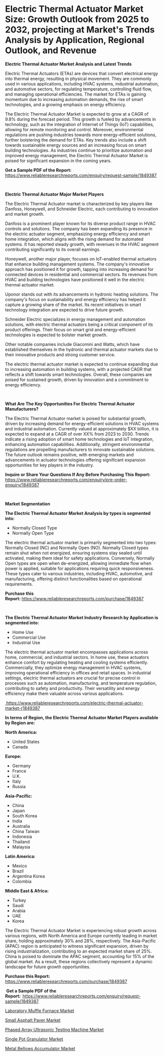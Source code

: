<p><h1>Electric Thermal Actuator Market Size: Growth Outlook from 2025 to 2032, projecting at Market's Trends Analysis by Application, Regional Outlook, and Revenue</h1></p><p><strong>Electric Thermal Actuator Market Analysis and Latest Trends</strong></p>
<p><p>Electric Thermal Actuators (ETAs) are devices that convert electrical energy into thermal energy, resulting in physical movement. They are commonly used in various applications, including HVAC systems, industrial automation, and automotive sectors, for regulating temperature, controlling fluid flow, and managing operational efficiencies. The market for ETAs is gaining momentum due to increasing automation demands, the rise of smart technologies, and a growing emphasis on energy efficiency.</p><p>The Electric Thermal Actuator Market is expected to grow at a CAGR of 9.8% during the forecast period. This growth is fueled by advancements in technology, such as the integration of Internet of Things (IoT) capabilities, allowing for remote monitoring and control. Moreover, environmental regulations are pushing industries towards more energy-efficient solutions, further bolstering the demand for ETAs. Key trends also include a shift towards sustainable energy sources and an increasing focus on smart building technologies. As industries continue to prioritize automation and improved energy management, the Electric Thermal Actuator Market is poised for significant expansion in the coming years.</p></p>
<p><strong>Get a Sample PDF of the Report:&nbsp;</strong> <a href="https://www.reliableresearchreports.com/enquiry/request-sample/1849387?utm_campaign=7&utm_medium=2&utm_source=Github&utm_content=ia&utm_term=22022025&utm_id=electric-thermal-actuator">https://www.reliableresearchreports.com/enquiry/request-sample/1849387</a></p>
<p>&nbsp;</p>
<p><strong>Electric Thermal Actuator Major Market Players</strong></p>
<p><p>The Electric Thermal Actuator market is characterized by key players like Danfoss, Honeywell, and Schneider Electric, each contributing to innovation and market growth. </p><p>Danfoss is a prominent player known for its diverse product range in HVAC controls and solutions. The company has been expanding its presence in the electric actuator segment, emphasizing energy efficiency and smart home integration, which aligns with the rising demand for automated systems. It has reported steady growth, with revenues in the HVAC segment contributing significantly to its overall earnings.</p><p>Honeywell, another major player, focuses on IoT-enabled thermal actuators that enhance building management systems. The company's innovative approach has positioned it for growth, tapping into increasing demand for connected devices in residential and commercial sectors. Its revenues from HVAC and building technologies have positioned it well in the electric thermal actuator market.</p><p>Uponor stands out with its advancements in hydronic heating solutions. The company's focus on sustainability and energy efficiency has helped it capture a growing share of the market. Its recent initiatives in smart technology integration are expected to drive future growth.</p><p>Schneider Electric specializes in energy management and automation solutions, with electric thermal actuators being a critical component of its product offerings. Their focus on smart grid and energy-efficient technologies is expected to bolster market growth.</p><p>Other notable companies include Giacomini and Watts, which have established themselves in the hydronic and thermal actuator markets due to their innovative products and strong customer service.</p><p>The electric thermal actuator market is expected to continue expanding due to increasing automation in building systems, with a projected CAGR that reflects a shift towards smart technologies. Overall, these companies are poised for sustained growth, driven by innovation and a commitment to energy efficiency.</p></p>
<p>&nbsp;</p>
<p><strong>What Are The Key Opportunities For Electric Thermal Actuator Manufacturers?</strong></p>
<p><p>The Electric Thermal Actuator market is poised for substantial growth, driven by increasing demand for energy-efficient solutions in HVAC systems and industrial automation. Currently valued at approximately $XX billion, it is expected to expand at a CAGR of over XX% from 2023 to 2030. Trends indicate a rising adoption of smart home technologies and IoT integration, enhancing automation capabilities. Additionally, stringent environmental regulations are propelling manufacturers to innovate sustainable solutions. The future outlook remains positive, with emerging markets and advancements in actuator technologies offering significant expansion opportunities for key players in the industry.</p></p>
<p><strong>Inquire or Share Your Questions If Any Before Purchasing This Report:</strong> <a href="https://www.reliableresearchreports.com/enquiry/pre-order-enquiry/1849387?utm_campaign=7&utm_medium=2&utm_source=Github&utm_content=ia&utm_term=22022025&utm_id=electric-thermal-actuator">https://www.reliableresearchreports.com/enquiry/pre-order-enquiry/1849387</a></p>
<p>&nbsp;</p>
<p><strong>Market Segmentation</strong></p>
<p><strong>The Electric Thermal Actuator Market Analysis by types is segmented into:</strong></p>
<p><ul><li>Normally Closed Type</li><li>Normally Open Type</li></ul></p>
<p><p>The electric thermal actuator market is primarily segmented into two types: Normally Closed (NC) and Normally Open (NO). Normally Closed types remain shut when not energized, ensuring systems stay sealed until activated, making them ideal for safety applications. Conversely, Normally Open types are open when de-energized, allowing immediate flow when power is applied, suitable for applications requiring quick responsiveness. These types cater to various industries, including HVAC, automotive, and manufacturing, offering distinct functionalities based on operational requirements.</p></p>
<p><strong>Purchase this Report:&nbsp;</strong><a href="https://www.reliableresearchreports.com/purchase/1849387?utm_campaign=7&utm_medium=2&utm_source=Github&utm_content=ia&utm_term=22022025&utm_id=electric-thermal-actuator">https://www.reliableresearchreports.com/purchase/1849387</a></p>
<p>&nbsp;</p>
<p><strong>The Electric Thermal Actuator Market Industry Research by Application is segmented into:</strong></p>
<p><ul><li>Home Use</li><li>Commercial Use</li><li>Industrial Use</li></ul></p>
<p><p>The electric thermal actuator market encompasses applications across home, commercial, and industrial sectors. In home use, these actuators enhance comfort by regulating heating and cooling systems efficiently. Commercially, they optimize energy management in HVAC systems, improving operational efficiency in offices and retail spaces. In industrial settings, electric thermal actuators are crucial for precise control in processes such as automation, manufacturing, and temperature regulation, contributing to safety and productivity. Their versatility and energy efficiency make them valuable across various applications.</p></p>
<p><a href="https://www.reliableresearchreports.com/electric-thermal-actuator-market-r1849387?utm_campaign=7&utm_medium=2&utm_source=Github&utm_content=ia&utm_term=22022025&utm_id=electric-thermal-actuator">&nbsp;https://www.reliableresearchreports.com/electric-thermal-actuator-market-r1849387</a></p>
<p><strong>In terms of Region, the Electric Thermal Actuator Market Players available by Region are:</strong></p>
<p>
    <p> <strong> North America: </strong>
        <ul>
            <li>United States</li>
            <li>Canada</li>
        </ul>
        </p> 
    <p> <strong> Europe: </strong>
        <ul>
            <li>Germany</li>
            <li>France</li>
            <li>U.K.</li>
            <li>Italy</li>
            <li>Russia</li>
        </ul>
        </p> 
    <p> <strong> Asia-Pacific: </strong>
        <ul>
            <li>China</li>
            <li>Japan</li>
            <li>South Korea</li>
            <li>India</li>
            <li>Australia</li>
            <li>China Taiwan</li>
            <li>Indonesia</li>
            <li>Thailand</li>
            <li>Malaysia</li>
        </ul>
        </p> 
    <p> <strong> Latin America: </strong>
        <ul>
            <li>Mexico</li>
            <li>Brazil</li>
            <li>Argentina Korea</li>
            <li>Colombia</li>
        </ul>
        </p> 
    <p> <strong> Middle East & Africa: </strong>
        <ul>
            <li>Turkey</li>
            <li>Saudi</li>
            <li>Arabia</li>
            <li>UAE</li>
            <li>Korea</li>
        </ul>
    </p>
    </p>
<p><p>The Electric Thermal Actuator Market is experiencing robust growth across various regions, with North America and Europe currently leading in market share, holding approximately 30% and 28%, respectively. The Asia-Pacific (APAC) region is anticipated to witness significant expansion, driven by rising industrialization, contributing to an expected market share of 25%. China is poised to dominate the APAC segment, accounting for 15% of the global market. As a result, these regions collectively represent a dynamic landscape for future growth opportunities.</p></p>
<p><strong>Purchase this Report: </strong><a href="https://www.reliableresearchreports.com/purchase/1849387?utm_campaign=7&utm_medium=2&utm_source=Github&utm_content=ia&utm_term=22022025&utm_id=electric-thermal-actuator">https://www.reliableresearchreports.com/purchase/1849387</a></p>
<p>&nbsp;<strong>Get a Sample PDF of the Report:&nbsp;&nbsp;</strong><a href="https://www.reliableresearchreports.com/enquiry/request-sample/1849387?utm_campaign=7&utm_medium=2&utm_source=Github&utm_content=ia&utm_term=22022025&utm_id=electric-thermal-actuator">https://www.reliableresearchreports.com/enquiry/request-sample/1849387</a></p>
<p><strong></strong></p>
<p><p><a href="https://github.com/loppibsr/Market-Research-Report-List-1/blob/main/laboratory-muffle-furnace-market.md?utm_campaign=7&utm_medium=2&utm_source=Github&utm_content=ia&utm_term=22022025&utm_id=electric-thermal-actuator">Laboratory Muffle Furnace Market</a></p><p><a href="https://github.com/rebheelder/Market-Research-Report-List-1/blob/main/small-asphalt-paver-market.md?utm_campaign=7&utm_medium=2&utm_source=Github&utm_content=ia&utm_term=22022025&utm_id=electric-thermal-actuator">Small Asphalt Paver Market</a></p><p><a href="https://github.com/alanepetevi/Market-Research-Report-List-1/blob/main/phased-array-ultrasonic-testing-machine-market.md?utm_campaign=7&utm_medium=2&utm_source=Github&utm_content=ia&utm_term=22022025&utm_id=electric-thermal-actuator">Phased Array Ultrasonic Testing Machine Market</a></p><p><a href="https://github.com/iceknahomi/Market-Research-Report-List-1/blob/main/single-pot-granulator-market.md?utm_campaign=7&utm_medium=2&utm_source=Github&utm_content=ia&utm_term=22022025&utm_id=electric-thermal-actuator">Single Pot Granulator Market</a></p><p><a href="https://github.com/tjoensfibich/Market-Research-Report-List-1/blob/main/metal-bellows-accumulator-market.md?utm_campaign=7&utm_medium=2&utm_source=Github&utm_content=ia&utm_term=22022025&utm_id=electric-thermal-actuator">Metal Bellows Accumulator Market</a></p></p>